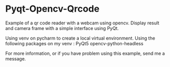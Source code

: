 # Pyqt-Opencv-Qrcode
Example of a qr code reader with a webcam using opencv. 
Display result and camera frame with a simple interface using PyQt.

Using venv on pycharm to create a local virtual environment.
Using the following packages on my venv :
    PyQt5
    opencv-python-headless

For more information, or if you have problem using this example, send me a message. 